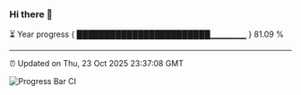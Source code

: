 ### Hi there 👋

⏳ Year progress { ████████████████████████▁▁▁▁▁▁ } 81.09 %

---

⏰ Updated on Thu, 23 Oct 2025 23:37:08 GMT

![Progress Bar CI](https://github.com/IshwaranRudhara/GIT-ACTION/workflows/Progress%20Bar%20CI/badge.svg)
